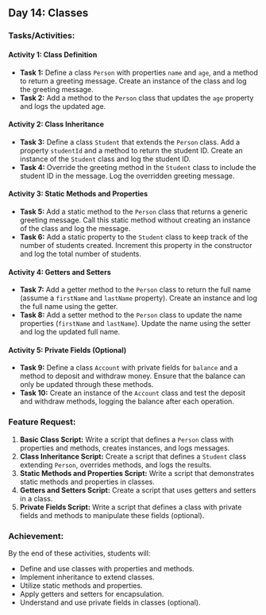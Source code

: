 ## Day 14: Classes

### Tasks/Activities:

#### Activity 1: Class Definition
- **Task 1:** Define a class `Person` with properties `name` and `age`, and a method to return a greeting message. Create an instance of the class and log the greeting message.
- **Task 2:** Add a method to the `Person` class that updates the `age` property and logs the updated age.

#### Activity 2: Class Inheritance
- **Task 3:** Define a class `Student` that extends the `Person` class. Add a property `studentId` and a method to return the student ID. Create an instance of the `Student` class and log the student ID.
- **Task 4:** Override the greeting method in the `Student` class to include the student ID in the message. Log the overridden greeting message.

#### Activity 3: Static Methods and Properties
- **Task 5:** Add a static method to the `Person` class that returns a generic greeting message. Call this static method without creating an instance of the class and log the message.
- **Task 6:** Add a static property to the `Student` class to keep track of the number of students created. Increment this property in the constructor and log the total number of students.

#### Activity 4: Getters and Setters
- **Task 7:** Add a getter method to the `Person` class to return the full name (assume a `firstName` and `lastName` property). Create an instance and log the full name using the getter.
- **Task 8:** Add a setter method to the `Person` class to update the name properties (`firstName` and `lastName`). Update the name using the setter and log the updated full name.

#### Activity 5: Private Fields (Optional)
- **Task 9:** Define a class `Account` with private fields for `balance` and a method to deposit and withdraw money. Ensure that the balance can only be updated through these methods.
- **Task 10:** Create an instance of the `Account` class and test the deposit and withdraw methods, logging the balance after each operation.

### Feature Request:

1. **Basic Class Script:** Write a script that defines a `Person` class with properties and methods, creates instances, and logs messages.
2. **Class Inheritance Script:** Create a script that defines a `Student` class extending `Person`, overrides methods, and logs the results.
3. **Static Methods and Properties Script:** Write a script that demonstrates static methods and properties in classes.
4. **Getters and Setters Script:** Create a script that uses getters and setters in a class.
5. **Private Fields Script:** Write a script that defines a class with private fields and methods to manipulate these fields (optional).

### Achievement:

By the end of these activities, students will:
- Define and use classes with properties and methods.
- Implement inheritance to extend classes.
- Utilize static methods and properties.
- Apply getters and setters for encapsulation.
- Understand and use private fields in classes (optional).
